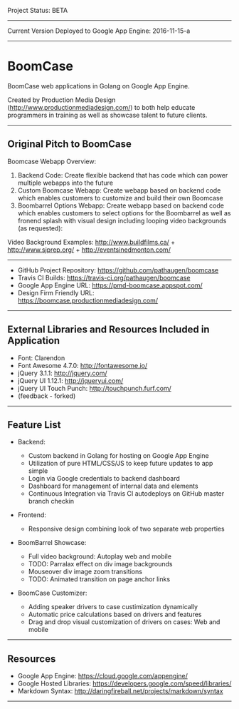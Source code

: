 
Project Status: BETA

---------- ---------- ---------- ---------- ----------

Current Version Deployed to Google App Engine:
2016-11-15-a

---------- ---------- ---------- ---------- ----------

BoomCase
========

BoomCase web applications in Golang on Google App Engine.

Created by Production Media Design (<http://www.productionmediadesign.com/>) to both help educate programmers in training as well as showcase talent to future clients.

---------- ---------- ---------- ---------- ----------

Original Pitch to BoomCase
--------------------------
Boomcase Webapp Overview:

1. Backend Code: Create flexible backend that has code which can power multiple webapps into the future
2. Custom Boomcase Webapp: Create webapp based on backend code which enables customers to customize and build their own Boomcase
3. Boombarrel Options Webapp: Create webapp based on backend code which enables customers to select options for the Boombarrel as well as fronend splash with visual design including looping video backgrounds (as requested):

Video Background Examples:
<http://www.buildfilms.ca/> + <http://www.sjprep.org/> + <http://eventsinedmonton.com/>

---------- ---------- ---------- ---------- ----------

* GitHub Project Repository: <https://github.com/pathaugen/boomcase>
* Travis CI Builds: <https://travis-ci.org/pathaugen/boomcase>
* Google App Engine URL: <https://pmd-boomcase.appspot.com/>
* Design Firm Friendly URL: <https://boomcase.productionmediadesign.com/>

---------- ---------- ---------- ---------- ----------

External Libraries and Resources Included in Application
--------------------------------------------------------

* Font: Clarendon
* Font Awesome 4.7.0: <http://fontawesome.io/>
* jQuery 3.1.1: <http://jquery.com/>
* jQuery UI 1.12.1: <http://jqueryui.com/>
* jQuery UI Touch Punch: <http://touchpunch.furf.com/>
* (feedback - forked)

---------- ---------- ---------- ---------- ----------

Feature List
------------

* Backend:
  * Custom backend in Golang for hosting on Google App Engine
  * Utilization of pure HTML/CSS/JS to keep future updates to app simple
  * Login via Google credentials to backend dashboard
  * Dashboard for management of internal data and elements
  * Continuous Integration via Travis CI autodeploys on GitHub master branch checkin

* Frontend:
  * Responsive design combining look of two separate web properties 

* BoomBarrel Showcase:
  * Full video background: Autoplay web and mobile
  * TODO: Parralax effect on div image backgrounds
  * Mouseover div image zoom transitions
  * TODO: Animated transition on page anchor links

* BoomCase Customizer:
  * Adding speaker drivers to case custimization dynamically
  * Automatic price calculations based on drivers and features
  * Drag and drop visual customization of drivers on cases: Web and mobile

---------- ---------- ---------- ---------- ----------

Resources
---------

* Google App Engine: <https://cloud.google.com/appengine/>
* Google Hosted Libraries: <https://developers.google.com/speed/libraries/>
* Markdown Syntax: <http://daringfireball.net/projects/markdown/syntax>

---------- ---------- ---------- ---------- ----------


